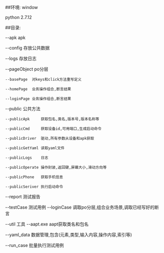 ##环境: window

python 2.7.12

##目录: 

--apk		    apk
 
--config        存放公共数据

--logs          存放日志

--pageObject    po分层

	--basePage  对keys和click方法重写定义

	--homePage  业务操作组合,断言结果

	--loginPage 业务操作组合,断言结果

--public        公共方法

	--publicApk     获取包名,类名,版本号,版本名称等

	--publicCmd		获取设备id,可用端口,生成启动命令
      
	--publicDriver  驱动,所有参数从设备和apk获取

	--publicGetYaml 读取yaml文件

	--publicLogs    日志

	--publicOperate 操作封装,返回键,屏幕大小,滑动方向等

	--publicPhone   获取手机信息

	--publicSeriver 执行启动命令

--report			测试报告

--testCase          测试用例
	--loginCase		调取po分层,组合业务场景,调取已经写好的断言

--util				工具
	--aapt.exe		aapt获取类名和包名

--yaml_data			数据管理,包含(元素,类型,输入内容,操作内容,索引等)

--run_case          批量执行测试用例